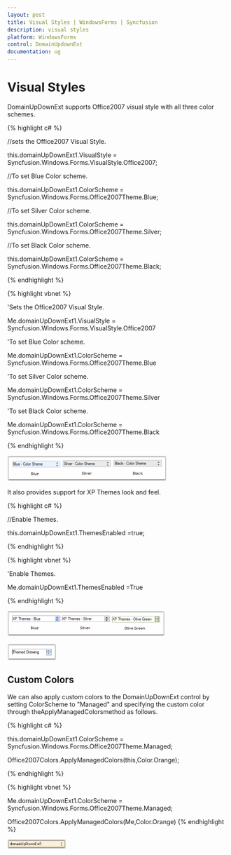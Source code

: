 ```yaml
---
layout: post
title: Visual Styles | WindowsForms | Syncfusion
description: visual styles
platform: WindowsForms
control: DomainUpdownExt 
documentation: ug
---
```

# Visual Styles

DomainUpDownExt supports Office2007 visual style with all three color schemes.


{% highlight c# %}


//sets the Office2007 Visual Style.

this.domainUpDownExt1.VisualStyle = Syncfusion.Windows.Forms.VisualStyle.Office2007;

//To set Blue Color scheme.

this.domainUpDownExt1.ColorScheme = Syncfusion.Windows.Forms.Office2007Theme.Blue;

//To set Silver Color scheme.

this.domainUpDownExt1.ColorScheme = Syncfusion.Windows.Forms.Office2007Theme.Silver;

//To set Black Color scheme.

this.domainUpDownExt1.ColorScheme = Syncfusion.Windows.Forms.Office2007Theme.Black;


{% endhighlight  %}


{% highlight vbnet %}

'Sets the Office2007 Visual Style.

Me.domainUpDownExt1.VisualStyle = Syncfusion.Windows.Forms.VisualStyle.Office2007

'To set Blue Color scheme.

Me.domainUpDownExt1.ColorScheme = Syncfusion.Windows.Forms.Office2007Theme.Blue

'To set Silver Color scheme.

Me.domainUpDownExt1.ColorScheme = Syncfusion.Windows.Forms.Office2007Theme.Silver

'To set Black Color scheme.

Me.domainUpDownExt1.ColorScheme = Syncfusion.Windows.Forms.Office2007Theme.Black

{% endhighlight  %}

![](DomainUpdownExt_images/Overview_img427.png)



It also provides support for XP Themes look and feel.



{% highlight c# %}

//Enable Themes.

this.domainUpDownExt1.ThemesEnabled =true;

{% endhighlight  %}

{% highlight vbnet %}


'Enable Themes.

Me.domainUpDownExt1.ThemesEnabled =True

{% endhighlight  %}

![](DomainUpdownExt_images/Overview_img428.png) 



![](DomainUpdownExt_images/Overview_img429.png)



## Custom Colors

We can also apply custom colors to the DomainUpDownExt control by setting ColorScheme to "Managed" and specifying the custom color through theApplyManagedColorsmethod as follows.



{% highlight c# %}

this.domainUpDownExt1.ColorScheme = Syncfusion.Windows.Forms.Office2007Theme.Managed;

Office2007Colors.ApplyManagedColors(this,Color.Orange);


{% endhighlight  %}

{% highlight vbnet %}


Me.domainUpDownExt1.ColorScheme = Syncfusion.Windows.Forms.Office2007Theme.Managed;

Office2007Colors.ApplyManagedColors(Me,Color.Orange)
{% endhighlight  %}


![](DomainUpdownExt_images/Overview_img430.png)


